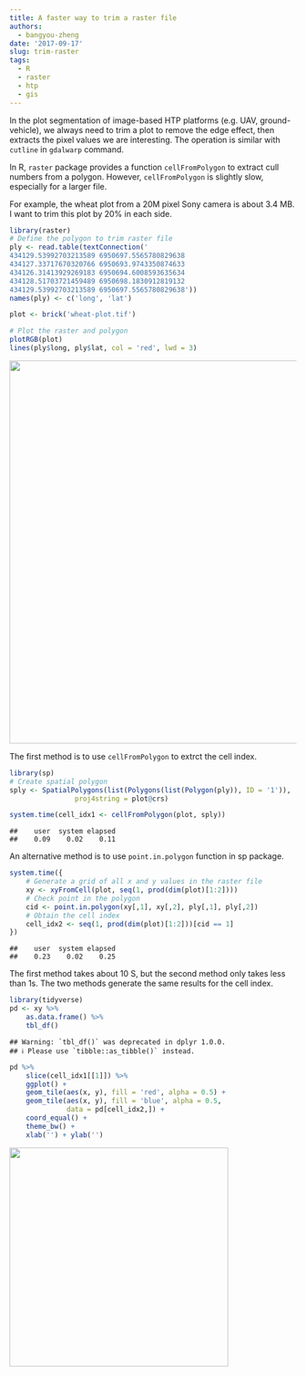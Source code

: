 ```yaml
---
title: A faster way to trim a raster file
authors:
  - bangyou-zheng
date: '2017-09-17'
slug: trim-raster
tags:
  - R
  - raster
  - htp
  - gis
---
```





In the plot segmentation of image-based HTP platforms (e.g. UAV, ground-vehicle), we always need to trim a plot to remove the edge effect, then extracts the pixel values we are interesting. The operation is similar with `cutline` in `gdalwarp` command.

In R, `raster` package provides a function `cellFromPolygon` to extract cull numbers from a polygon. However, `cellFromPolygon` is slightly slow, especially for a larger file. 

For example, the wheat plot from a 20M pixel Sony camera is about 3.4 MB. I want to trim this plot by 20% in each side. 


```r
library(raster)
# Define the polygon to trim raster file 
ply <- read.table(textConnection('
434129.53992703213589 6950697.5565780829638
434127.33717670320766 6950693.9743350874633
434126.31413929269183 6950694.6008593635634
434128.51703721459489 6950698.1830912819132
434129.53992703213589 6950697.5565780829638'))
names(ply) <- c('long', 'lat')

plot <- brick('wheat-plot.tif')

# Plot the raster and polygon
plotRGB(plot)
lines(ply$long, ply$lat, col = 'red', lwd = 3)
```

<img src="{{< blogdown/postref >}}index_files/figure-html/read-data-1.png" width="672" />

The first method is to use `cellFromPolygon` to extrct the cell index. 
 

```r
library(sp)
# Create spatial polygon
sply <- SpatialPolygons(list(Polygons(list(Polygon(ply)), ID = '1')), 
                proj4string = plot@crs)

system.time(cell_idx1 <- cellFromPolygon(plot, sply))
```

```
##    user  system elapsed 
##    0.09    0.02    0.11
```

An alternative method is to use `point.in.polygon` function in sp package.


```r
system.time({
    # Generate a grid of all x and y values in the raster file
    xy <- xyFromCell(plot, seq(1, prod(dim(plot)[1:2])))
    # Check point in the polygon
    cid <- point.in.polygon(xy[,1], xy[,2], ply[,1], ply[,2])
    # Obtain the cell index
    cell_idx2 <- seq(1, prod(dim(plot)[1:2]))[cid == 1]
})
```

```
##    user  system elapsed 
##    0.23    0.02    0.25
```
The first method takes about 10 S, but the second method only takes less than 1s. The two methods generate the same results for the cell index. 


```r
library(tidyverse)
pd <- xy %>% 
    as.data.frame() %>% 
    tbl_df() 
```

```
## Warning: `tbl_df()` was deprecated in dplyr 1.0.0.
## ℹ Please use `tibble::as_tibble()` instead.
```

```r
pd %>%
    slice(cell_idx1[[1]]) %>% 
    ggplot() +
    geom_tile(aes(x, y), fill = 'red', alpha = 0.5) +
    geom_tile(aes(x, y), fill = 'blue', alpha = 0.5, 
              data = pd[cell_idx2,]) +
    coord_equal() + 
    theme_bw() +
    xlab('') + ylab('')
```

<img src="{{< blogdown/postref >}}index_files/figure-html/comparison-metho-1.png" width="384" />

